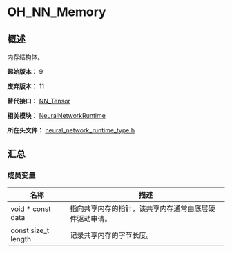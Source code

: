 # OH_NN_Memory
<!--Kit: Neural Network Runtime Kit-->
<!--Subsystem: AI-->
<!--Owner: @GbuzhidaoR-->
<!--Designer: @GbuzhidaoR-->
<!--Tester: @GbuzhidaoR-->
<!--Adviser: @ge-yafang-->

## 概述

内存结构体。

**起始版本：** 9

**废弃版本：** 11

**替代接口：** [NN_Tensor](capi-neuralnetworkruntime-nn-tensor.md)

**相关模块：** [NeuralNetworkRuntime](capi-neuralnetworkruntime.md)

**所在头文件：** [neural_network_runtime_type.h](capi-neural-network-runtime-type-h.md)

## 汇总

### 成员变量

| 名称 | 描述 |
| -- | -- |
| void * const data | 指向共享内存的指针，该共享内存通常由底层硬件驱动申请。 |
| const size_t length | 记录共享内存的字节长度。 |


